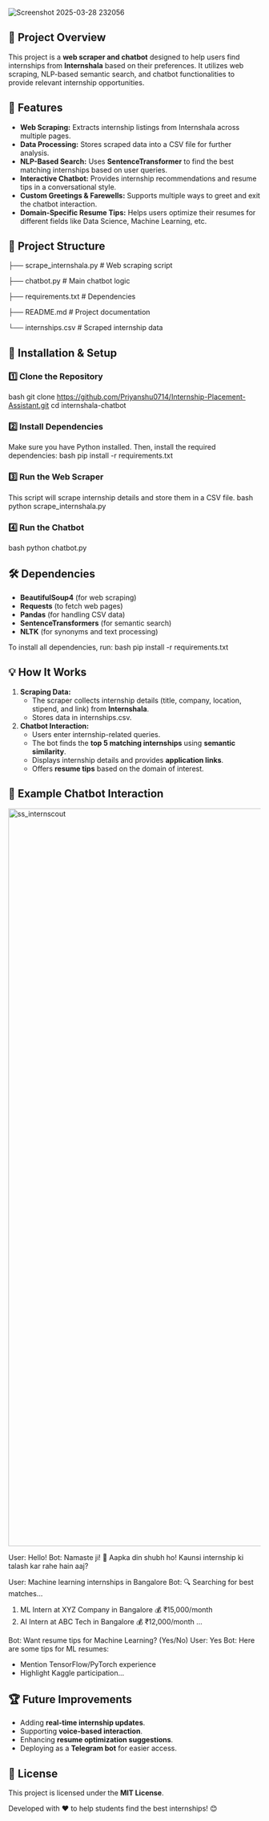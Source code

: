 ![Screenshot 2025-03-28 232056](https://github.com/user-attachments/assets/c79e41e6-95ee-47bf-82b2-25bb1205266f)


## 📌 Project Overview
This project is a **web scraper and chatbot** designed to help users find internships from **Internshala** based on their preferences. It utilizes web scraping, NLP-based semantic search, and chatbot functionalities to provide relevant internship opportunities.

## 🚀 Features
- **Web Scraping:** Extracts internship listings from Internshala across multiple pages.
- **Data Processing:** Stores scraped data into a CSV file for further analysis.
- **NLP-Based Search:** Uses **SentenceTransformer** to find the best matching internships based on user queries.
- **Interactive Chatbot:** Provides internship recommendations and resume tips in a conversational style.
- **Custom Greetings & Farewells:** Supports multiple ways to greet and exit the chatbot interaction.
- **Domain-Specific Resume Tips:** Helps users optimize their resumes for different fields like Data Science, Machine Learning, etc.

## 📂 Project Structure
├── scrape_internshala.py   # Web scraping script

├── chatbot.py              # Main chatbot logic

├── requirements.txt        # Dependencies

├── README.md               # Project documentation

└── internships.csv         # Scraped internship data

## 🔧 Installation & Setup
### 1️⃣ Clone the Repository
bash
git clone https://github.com/Priyanshu0714/Internship-Placement-Assistant.git
cd internshala-chatbot

### 2️⃣ Install Dependencies
Make sure you have Python installed. Then, install the required dependencies:
bash
pip install -r requirements.txt

### 3️⃣ Run the Web Scraper
This script will scrape internship details and store them in a CSV file.
bash
python scrape_internshala.py

### 4️⃣ Run the Chatbot
bash
python chatbot.py


## 🛠 Dependencies
- **BeautifulSoup4** (for web scraping)
- **Requests** (to fetch web pages)
- **Pandas** (for handling CSV data)
- **SentenceTransformers** (for semantic search)
- **NLTK** (for synonyms and text processing)

To install all dependencies, run:
bash
pip install -r requirements.txt


## 💡 How It Works
1. **Scraping Data:**
   - The scraper collects internship details (title, company, location, stipend, and link) from **Internshala**.
   - Stores data in internships.csv.
2. **Chatbot Interaction:**
   - Users enter internship-related queries.
   - The bot finds the **top 5 matching internships** using **semantic similarity**.
   - Displays internship details and provides **application links**.
   - Offers **resume tips** based on the domain of interest.

## 🎯 Example Chatbot Interaction

<img width="1470" alt="ss_internscout" src="https://github.com/user-attachments/assets/68eb560b-1c73-41b5-a601-57c132225441" />


User: Hello!
Bot: Namaste ji! 🙏 Aapka din shubh ho! Kaunsi internship ki talash kar rahe hain aaj?

User: Machine learning internships in Bangalore
Bot: 🔍 Searching for best matches...
1. ML Intern at XYZ Company in Bangalore 💰 ₹15,000/month
2. AI Intern at ABC Tech in Bangalore 💰 ₹12,000/month
...

Bot: Want resume tips for Machine Learning? (Yes/No)
User: Yes
Bot: Here are some tips for ML resumes:
- Mention TensorFlow/PyTorch experience
- Highlight Kaggle participation...


## 🏆 Future Improvements
- Adding **real-time internship updates**.
- Supporting **voice-based interaction**.
- Enhancing **resume optimization suggestions**.
- Deploying as a **Telegram bot** for easier access.

## 📜 License
This project is licensed under the **MIT License**.


Developed with ❤️ to help students find the best internships! 😊


